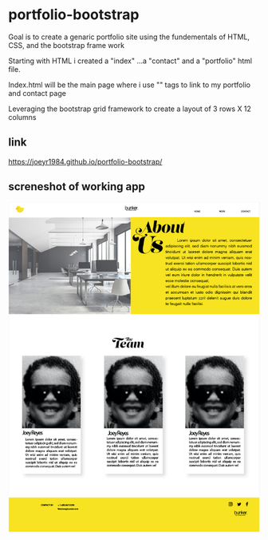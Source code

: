 # portfolio-bootstrap

Goal is to create a genaric portfolio site using the fundementals of HTML, CSS, and the bootstrap frame work

Starting with HTML i created a "index" ...a "contact" and a "portfolio" html file. 

Index.html will be the main page where i use "<a>" tags to link to my portfolio and contact page

Leveraging the bootstrap grid framework to create a layout of 3 rows X 12 columns 

## link

https://joeyr1984.github.io/portfolio-bootstrap/

## screneshot of working app
![GitHub Logo](/images/mock-ups/mock-up-about.png)
